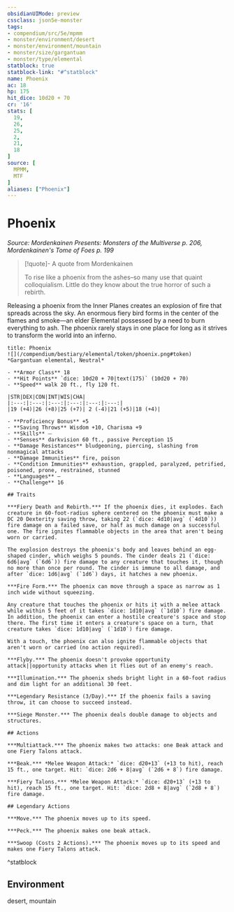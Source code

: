 ```yaml
---
obsidianUIMode: preview
cssclass: json5e-monster
tags:
- compendium/src/5e/mpmm
- monster/environment/desert
- monster/environment/mountain
- monster/size/gargantuan
- monster/type/elemental
statblock: true
statblock-link: "#^statblock"
name: Phoenix
ac: 18
hp: 175
hit_dice: 10d20 + 70
cr: '16'
stats: [
  19,
  26,
  25,
  2,
  21,
  18
]
source: [
  MPMM,
  MTF
]
aliases: ["Phoenix"]
---
```

# Phoenix
*Source: Mordenkainen Presents: Monsters of the Multiverse p. 206, Mordenkainen's Tome of Foes p. 199*  

> [!quote]- A quote from Mordenkainen  
> 
> To rise like a phoenix from the ashes–so many use that quaint colloquialism. Little do they know about the true horror of such a rebirth.

Releasing a phoenix from the Inner Planes creates an explosion of fire that spreads across the sky. An enormous fiery bird forms in the center of the flames and smoke—an elder Elemental possessed by a need to burn everything to ash. The phoenix rarely stays in one place for long as it strives to transform the world into an inferno.

```ad-statblock
title: Phoenix
![](/compendium/bestiary/elemental/token/phoenix.png#token)
*Gargantuan elemental, Neutral*

- **Armor Class** 18 
- **Hit Points** `dice: 10d20 + 70|text(175)` (10d20 + 70) 
- **Speed** walk 20 ft., fly 120 ft.

|STR|DEX|CON|INT|WIS|CHA|
|:---:|:---:|:---:|:---:|:---:|:---:|
|19 (+4)|26 (+8)|25 (+7)| 2 (-4)|21 (+5)|18 (+4)|

- **Proficiency Bonus** +5
- **Saving Throws** Wisdom +10, Charisma +9
- **Skills** ⏤
- **Senses** darkvision 60 ft., passive Perception 15
- **Damage Resistances** bludgeoning, piercing, slashing from nonmagical attacks
- **Damage Immunities** fire, poison
- **Condition Immunities** exhaustion, grappled, paralyzed, petrified, poisoned, prone, restrained, stunned
- **Languages** —
- **Challenge** 16

## Traits

***Fiery Death and Rebirth.*** If the phoenix dies, it explodes. Each creature in 60-foot-radius sphere centered on the phoenix must make a DC 20 Dexterity saving throw, taking 22 (`dice: 4d10|avg` (`4d10`)) fire damage on a failed save, or half as much damage on a successful one. The fire ignites flammable objects in the area that aren't being worn or carried.

The explosion destroys the phoenix's body and leaves behind an egg-shaped cinder, which weighs 5 pounds. The cinder deals 21 (`dice: 6d6|avg` (`6d6`)) fire damage to any creature that touches it, though no more than once per round. The cinder is immune to all damage, and after `dice: 1d6|avg` (`1d6`) days, it hatches a new phoenix.

***Fire Form.*** The phoenix can move through a space as narrow as 1 inch wide without squeezing.

Any creature that touches the phoenix or hits it with a melee attack while within 5 feet of it takes `dice: 1d10|avg` (`1d10`) fire damage. In addition, the phoenix can enter a hostile creature's space and stop there. The first time it enters a creature's space on a turn, that creature takes `dice: 1d10|avg` (`1d10`) fire damage.

With a touch, the phoenix can also ignite flammable objects that aren't worn or carried (no action required).

***Flyby.*** The phoenix doesn't provoke opportunity attack||opportunity attacks when it flies out of an enemy's reach.

***Illumination.*** The phoenix sheds bright light in a 60-foot radius and dim light for an additional 30 feet.

***Legendary Resistance (3/Day).*** If the phoenix fails a saving throw, it can choose to succeed instead.

***Siege Monster.*** The phoenix deals double damage to objects and structures.

## Actions

***Multiattack.*** The phoenix makes two attacks: one Beak attack and one Fiery Talons attack.

***Beak.*** *Melee Weapon Attack:* `dice: d20+13` (+13 to hit), reach 15 ft., one target. Hit: `dice: 2d6 + 8|avg` (`2d6 + 8`) fire damage.

***Fiery Talons.*** *Melee Weapon Attack:* `dice: d20+13` (+13 to hit), reach 15 ft., one target. Hit: `dice: 2d8 + 8|avg` (`2d8 + 8`) fire damage.

## Legendary Actions

***Move.*** The phoenix moves up to its speed.

***Peck.*** The phoenix makes one beak attack.

***Swoop (Costs 2 Actions).*** The phoenix moves up to its speed and makes one Fiery Talons attack.
```
^statblock

## Environment

desert, mountain